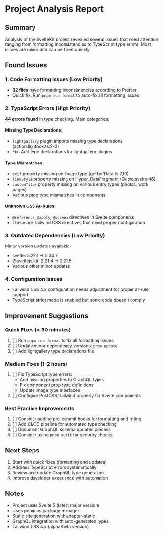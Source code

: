 # Project Analysis Report

## Summary

Analysis of the SvelteKit project revealed several issues that need attention, ranging from formatting inconsistencies to TypeScript type errors. Most issues are minor and can be fixed quickly.

## Found Issues

### 1. Code Formatting Issues (Low Priority)

- **32 files** have formatting inconsistencies according to Prettier
- Quick fix: Run `pnpm run format` to auto-fix all formatting issues

### 2. TypeScript Errors (High Priority)

**44 errors found** in type checking. Main categories:

#### Missing Type Declarations:

- `lightgallery` plugin imports missing type declarations (action.lightbox.ts:2-3)
- Fix: Add type declarations for lightgallery plugins

#### Type Mismatches:

- `exif` property missing on Image type (getExifData.ts:7,10)
- `linkStyle` property missing on Hyper_DataFragment (Quote.svelte:46)
- `customTitle` property missing on various entry types (photos, work pages)
- Various prop type mismatches in components

#### Unknown CSS At-Rules:

- `@reference`, `@apply`, `@screen` directives in Svelte components
- These are Tailwind CSS directives that need proper configuration

### 3. Outdated Dependencies (Low Priority)

Minor version updates available:

- svelte: 5.32.1 → 5.34.7
- @sveltejs/kit: 2.21.4 → 2.21.5
- Various other minor updates

### 4. Configuration Issues

- Tailwind CSS 4.x configuration needs adjustment for proper at-rule support
- TypeScript strict mode is enabled but some code doesn't comply

## Improvement Suggestions

### Quick Fixes (< 30 minutes)

1. [ ] Run `pnpm run format` to fix all formatting issues
2. [ ] Update minor dependency versions: `pnpm update`
3. [ ] Add lightgallery type declarations file

### Medium Fixes (1-2 hours)

1. [ ] Fix TypeScript type errors:
   - Add missing properties to GraphQL types
   - Fix component prop type definitions
   - Update image type interfaces
2. [ ] Configure PostCSS/Tailwind properly for Svelte components

### Best Practice Improvements

1. [ ] Consider adding pre-commit hooks for formatting and linting
2. [ ] Add CI/CD pipeline for automated type checking
3. [ ] Document GraphQL schema updates process
4. [ ] Consider using `pnpm audit` for security checks

## Next Steps

1. Start with quick fixes (formatting and updates)
2. Address TypeScript errors systematically
3. Review and update GraphQL type generation
4. Improve developer experience with automation

## Notes

- Project uses Svelte 5 (latest major version)
- Uses pnpm as package manager
- Static site generation with adapter-static
- GraphQL integration with auto-generated types
- Tailwind CSS 4.x (alpha/beta version)
